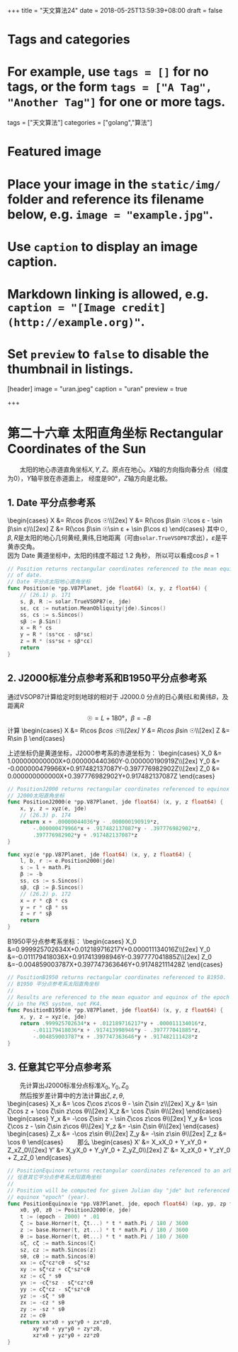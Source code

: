 +++
title = "天文算法24"
date = 2018-05-25T13:59:39+08:00
draft = false

# Tags and categories
# For example, use `tags = []` for no tags, or the form `tags = ["A Tag", "Another Tag"]` for one or more tags.
tags = ["天文算法"]
categories = ["golang","算法"]

# Featured image
# Place your image in the `static/img/` folder and reference its filename below, e.g. `image = "example.jpg"`.
# Use `caption` to display an image caption.
#   Markdown linking is allowed, e.g. `caption = "[Image credit](http://example.org)"`.
# Set `preview` to `false` to disable the thumbnail in listings.
[header]
image = "uran.jpeg"
caption = "uran"
preview = true

+++
# 第二十六章 太阳直角坐标 Rectangular Coordinates of the Sun

<!--more-->

　　太阳的地心赤道直角坐标$X,Y,Z$。原点在地心。$X$轴的方向指向春分点（经度为0），$Y$轴平放在赤道面上， 经度是90°，$Z$轴方向是北极。

## 1. Date 平分点参考系

\begin{cases}
X &= R\cos β\cos ☉\\\\\[2ex]
Y &= R(\cos β\sin ☉\cos ε - \sin β\sin ε)\\\\\[2ex]
Z &= R(\cos β\sin ☉\sin ε + \sin β\cos ε)
\end{cases}
其中$☉,β,R$是太阳的地心几何黄经,黄纬,日地距离（可由`solar.TrueVSOP87`求出），$ε$是平黄赤交角。  
因为 Date 黄道坐标中，太阳的纬度不超过 1.2 角秒， 所以可以看成$\cos β=1$

```go
// Position returns rectangular coordinates referenced to the mean equinox
// of date.
// Date 平分点太阳地心直角坐标
func Position(e *pp.V87Planet, jde float64) (x, y, z float64) {
	// (26.1) p. 171
	s, β, R := solar.TrueVSOP87(e, jde)
	sε, cε := nutation.MeanObliquity(jde).Sincos()
	ss, cs := s.Sincos()
	sβ := β.Sin()
	x = R * cs
	y = R * (ss*cε - sβ*sε)
	z = R * (ss*sε + sβ*cε)
	return
}
```

## 2. J2000标准分点参考系和B1950平分点参考系

通过VSOP87计算给定时刻地球的相对于 J2000.0 分点的日心黄经$L$和黄纬$B$，及距离$R$
$$☉ = L + 180°， β = -B$$
计算
\begin{cases}
X &= R\cos β*cos ☉\\\\\[2ex]
Y &= R\cos β*sin ☉\\\\\[2ex]
Z &= R\sin β
\end{cases}

上述坐标仍是黄道坐标，J2000参考系的赤道坐标为：
\begin{cases}
X_0 &= 1.000000000000X+0.000000440360Y-0.000000190919Z\\\\\[2ex]
Y_0 &= -0.000000479966X+0.917482137087Y-0.397776982902Z\\\\\[2ex]
Z_0 &= 0.000000000000X+0.397776982902Y+0.917482137087Z
\end{cases}

```go
// PositionJ2000 returns rectangular coordinates referenced to equinox J2000.
// J2000太阳直角坐标
func PositionJ2000(e *pp.V87Planet, jde float64) (x, y, z float64) {
	x, y, z = xyz(e, jde)
	// (26.3) p. 174
	return x + .00000044036*y - .000000190919*z,
		-.000000479966*x + .917482137087*y - .397776982902*z,
		.397776982902*y + .917482137087*z
}

func xyz(e *pp.V87Planet, jde float64) (x, y, z float64) {
	l, b, r := e.Position2000(jde)
	s := l + math.Pi
	β := -b
	ss, cs := s.Sincos()
	sβ, cβ := β.Sincos()
	// (26.2) p. 172
	x = r * cβ * cs
	y = r * cβ * ss
	z = r * sβ
	return
}
```

B1950平分点参考系坐标：
\begin{cases}
X_0 &=0.999925702634X+0.012189716217Y+0.000011134016Z\\\\\[2ex]
Y_0 &=-0.011179418036X+0.917413998946Y-0.397777041885Z\\\\\[2ex]
Z_0 &=-0.004859003787X+0.397747363646Y+0.917482111428Z
\end{cases}

```go
// PositionB1950 returns rectangular coordinates referenced to B1950.
// B1950 平分点参考系太阳直角坐标
//
// Results are referenced to the mean equator and equinox of the epoch B1950
// in the FK5 system, not FK4.
func PositionB1950(e *pp.V87Planet, jde float64) (x, y, z float64) {
	x, y, z = xyz(e, jde)
	return .999925702634*x + .012189716217*y + .000011134016*z,
		-.011179418036*x + .917413998946*y - .397777041885*z,
		-.004859003787*x + .397747363646*y + .917482111428*z
}
```

## 3. 任意其它平分点参考系

　　先计算出J2000标准分点标准$X_0,Y_0,Z_0$  
　　然后按岁差计算中的方法计算出$ζ,z,θ$,  
\begin{cases}
X_x &= \cos ζ\cos z\cos θ - \sin ζ\sin z\\\\\[2ex]
X_y &= \sin ζ\cos z + \cos ζ\sin z\cos θ\\\\\[2ex]
X_z &= \cos ζ\sin θ\\\\\[2ex]
\end{cases}
\begin{cases}
Y_x &= -\cos ζ\sin z - \sin ζ\cos z\cos θ\\\\\[2ex]
Y_y &= \cos ζ\cos z - \sin ζ\sin z\cos θ\\\\\[2ex]
Y_z &= -\sin ζ\sin θ\\\\\[2ex]
\end{cases}
\begin{cases}
Z_x &= -\cos z\sin θ\\\\\[2ex]
Z_y &= -\sin z\sin θ\\\\\[2ex]
Z_z &= \cos θ
\end{cases}
　　那么
\begin{cases}
X′ &= X_xX_0 + Y_xY_0 + Z_xZ_0\\\\\[2ex]
Y′ &= X_yX_0 + Y_yY_0 + Z_yZ_0\\\\\[2ex]
Z′ &= X_zX_0 + Y_zY_0 + Z_zZ_0
\end{cases}

```go
// PositionEquinox returns rectangular coordinates referenced to an arbitrary epoch.
// 任意其它平分点参考系太阳直角坐标
//
// Position will be computed for given Julian day "jde" but referenced to mean
// equinox "epoch" (year).
func PositionEquinox(e *pp.V87Planet, jde, epoch float64) (xp, yp, zp float64) {
	x0, y0, z0 := PositionJ2000(e, jde)
	t := (epoch - 2000) * .01
	ζ := base.Horner(t, ζt...) * t * math.Pi / 180 / 3600
	z := base.Horner(t, zt...) * t * math.Pi / 180 / 3600
	θ := base.Horner(t, θt...) * t * math.Pi / 180 / 3600
	sζ, cζ := math.Sincos(ζ)
	sz, cz := math.Sincos(z)
	sθ, cθ := math.Sincos(θ)
	xx := cζ*cz*cθ - sζ*sz
	xy := sζ*cz + cζ*sz*cθ
	xz := cζ * sθ
	yx := -cζ*sz - sζ*cz*cθ
	yy := cζ*cz - sζ*sz*cθ
	yz := -sζ * sθ
	zx := -cz * sθ
	zy := -sz * sθ
	zz := cθ
	return xx*x0 + yx*y0 + zx*z0,
		xy*x0 + yy*y0 + zy*z0,
		xz*x0 + yz*y0 + zz*z0
}
```